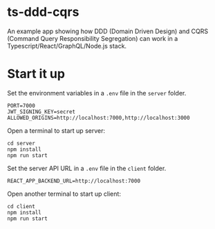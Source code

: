 # ts-ddd-cqrs

An example app showing how DDD (Domain Driven Design) and CQRS (Command Query Responsibility Segregation) can work in a Typescript/React/GraphQL/Node.js stack.

# Start it up

Set the environment variables in a `.env` file in the `server` folder.

```
PORT=7000
JWT_SIGNING_KEY=secret
ALLOWED_ORIGINS=http://localhost:7000,http://localhost:3000
```

Open a terminal to start up server:

```
cd server
npm install
npm run start
```

Set the server API URL in a `.env` file in the `client` folder.

```
REACT_APP_BACKEND_URL=http://localhost:7000
```

Open another terminal to start up client:

```
cd client
npm install
npm run start
```